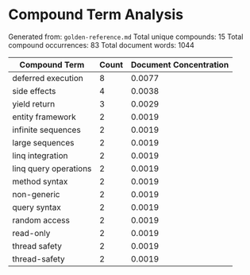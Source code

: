 # Compound Term Analysis

Generated from: `golden-reference.md`
Total unique compounds: 15
Total compound occurrences: 83
Total document words: 1044

| Compound Term | Count | Document Concentration |
|---------------|-------|------------------------|
| deferred execution | 8 | 0.0077 |
| side effects | 4 | 0.0038 |
| yield return | 3 | 0.0029 |
| entity framework | 2 | 0.0019 |
| infinite sequences | 2 | 0.0019 |
| large sequences | 2 | 0.0019 |
| linq integration | 2 | 0.0019 |
| linq query operations | 2 | 0.0019 |
| method syntax | 2 | 0.0019 |
| non-generic | 2 | 0.0019 |
| query syntax | 2 | 0.0019 |
| random access | 2 | 0.0019 |
| read-only | 2 | 0.0019 |
| thread safety | 2 | 0.0019 |
| thread-safety | 2 | 0.0019 |
